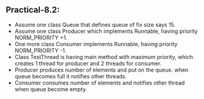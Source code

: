 ## Practical-8.2:

- Assume one class Queue that defines queue of fix size says 15.
- Assume one class Producer which implements Runnable, having priority NORM_PRIORITY +1.
- One more class Consumer implements Runnable, having priority NORM_PRIORITY -1.
- Class TestThread is having main method with maximum priority, which creates 1 thread for producer and 2 threads for consumer.
- Producer produces number of elements and put on the queue. when queue becomes full it notifies other threads.
- Consumer consumes number of elements and notifies other thread when queue become
empty.